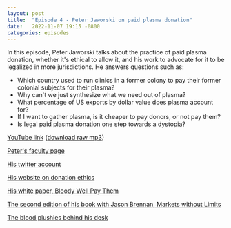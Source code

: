 ```yaml
---
layout: post
title:  "Episode 4 - Peter Jaworski on paid plasma donation"
date:   2022-11-07 19:15 -0800
categories: episodes
---
```


In this episode, Peter Jaworski talks about the practice of paid plasma donation, whether it's ethical to allow it, and his work to advocate for it to be legalized in more jurisdictions. He answers questions such as:
 - Which country used to run clinics in a former colony to pay their former colonial subjects for their plasma?
 - Why can't we just synthesize what we need out of plasma?
 - What percentage of US exports by dollar value does plasma account for?
 - If I want to gather plasma, is it cheaper to pay donors, or not pay them?
 - Is legal paid plasma donation one step towards a dystopia?

[YouTube link](https://youtu.be/gicM3DSvGGA) ([download raw mp3](https://www.dropbox.com/s/yuxt5o0wenq0txl/jaworski.mp3?dl=0))

[Peter's faculty page](https://gufaculty360.georgetown.edu/s/contact/00336000014TksCAAS/peter-jaworski)

[His twitter account](https://twitter.com/petermjaworski)

[His website on donation ethics](https://www.donationethics.com/)

[His white paper, Bloody Well Pay Them](https://www.niskanencenter.org/bloody-well-pay-them-the-case-for-voluntary-remunerated-plasma-collections/)

[The second edition of his book with Jason Brennan, Markets without Limits](https://www.amazon.com/Markets-without-Limits-Commercial-Interests-dp-0367758857/dp/0367758857/)

[The blood plushies behind his desk](https://imgur.com/a/ce4tKLp)
